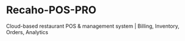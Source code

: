 # Recaho-POS-PRO
Cloud-based restaurant POS &amp; management system | Billing, Inventory, Orders, Analytics

